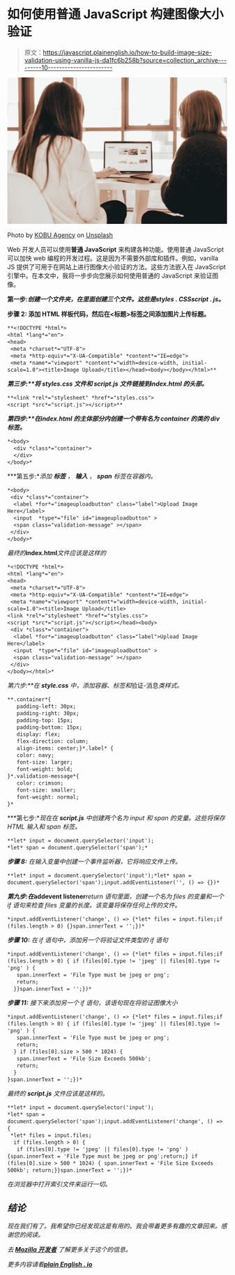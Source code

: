 # 如何使用普通 JavaScript 构建图像大小验证

> 原文：<https://javascript.plainenglish.io/how-to-build-image-size-validation-using-vanilla-js-da1fc6b258b?source=collection_archive---------10----------------------->

![](img/3ab218b2decffeea69358189c2e763b4.png)

Photo by [KOBU Agency](https://unsplash.com/@kobuagency?utm_source=medium&utm_medium=referral) on [Unsplash](https://unsplash.com?utm_source=medium&utm_medium=referral)

Web 开发人员可以使用**普通 JavaScript** 来构建各种功能。使用普通 JavaScript 可以加快 web 编程的开发过程。这是因为不需要外部库和插件。例如，vanilla JS 提供了可用于在网站上进行图像大小验证的方法。这些方法嵌入在 JavaScript 引擎中。在本文中，我将一步步向您展示如何使用普通的 JavaScript 来验证图像。

**第一步:**创建一个文件夹，在里面创建三个文件。这些是****styles . CSS*******script . js****。***

****步骤 2:** 添加 HTML 样板代码，然后在<标题>标签之间添加图片上传标题。**

```
**<!DOCTYPE *html*>
<html *lang*="en">
<head>
 <meta *charset*="UTF-8">
 <meta *http-equiv*="X-UA-Compatible" *content*="IE=edge">
 <meta *name*="viewport" *content*="width=device-width, initial-scale=1.0"><title>Image Upload</title></head><body></body></html>**
```

****第三步:**将 *styles.css* 文件和 *script.js* 文件链接到*index.html 的头部。***

```
**<link *rel*="stylesheet" *href*="styles.css">
<script *src*="script.js"></script>**
```

****第四步:**在*index.html 的主体部分内创建一个带有名为 container 的类的 ***div*** 标签。***

```
*<body>
  <div *class*="container">
  </div>
</body>*
```

***第五步:**添加 ***标签*** ， ***输入*** ， ***span*** 标签在容器内。*

```
*<body>
 <div *class*="container">
  <label *for*="imageuploadbutton" class="label">Upload Image Here</label>
  <input  *type*="file" id="imageuploadbutton" >
  <span class="validation-message" ></span>
 </div>
</body>*
```

*最终的***index.html***文件应该是这样的*

```
*<!DOCTYPE *html*>
<html *lang*="en">
<head>
 <meta *charset*="UTF-8">
 <meta *http-equiv*="X-UA-Compatible" *content*="IE=edge">
 <meta *name*="viewport" *content*="width=device-width, initial-scale=1.0"><title>Image Upload</title>
<link *rel*="stylesheet" *href*="styles.css">
<script *src*="script.js"></script></head><body>
 <div *class*="container">
  <label *for*="imageuploadbutton" class="label">Upload Image Here</label>
  <input  *type*="file" id="imageuploadbutton" >
  <span class="validation-message" ></span>
 </div>
</body></html>*
```

***第六步:**在 ***style.css*** 中，添加*容器*、*标签*和*验证-消息*类样式。*

```
**.container*{
   padding-left: 30px;
   padding-right: 30px;
   padding-top: 15px;
   padding-bottom: 15px;
   display: flex;
   flex-direction: column;
   align-items: center;}*.label* {
   color: navy;
   font-size: larger;
   font-weight: bold;
}*.validation-message*{
   color: crimson;
   font-size: smaller;
   font-weight: normal;
}*
```

***第七步:**现在在 ***script.js*** 中创建两个名为 input 和 span 的变量。这些将保存 HTML 输入和 span 标签。*

```
**let* input = document.querySelector('input');
*let* span = document.querySelector('span');*
```

***步骤 8:** 在输入变量中创建一个事件监听器，它将响应文件上传。*

```
**let* input = document.querySelector('input');*let* span = document.querySelector('span');input.addEventListener('', () => {})*
```

***第九步:**在***addevent listener***return 语句里面，创建一个名为 *files* 的变量和一个 if 语句来检查 *files* 变量的长度。该变量将保存任何上传的文件。*

```
*input.addEventListener('change', () => {*let* files = input.files;if (files.length > 0) {}span.innerText = '';})*
```

***步骤 10:** 在 if 语句中，添加另一个将验证文件类型的 if 语句*

```
*input.addEventListener('change', () => {*let* files = input.files;if (files.length > 0) { if (files[0].type != 'jpeg' || files[0].type != 'png' ) {
   span.innerText = 'File Type must be jpeg or png';
   return;
  }}span.innerText = '';})*
```

***步骤 11:** 接下来添加另一个 if 语句，该语句现在将验证图像大小*

```
*input.addEventListener('change', () => {*let* files = input.files;if (files.length > 0) { if (files[0].type != 'jpeg' || files[0].type != 'png' ) {
   span.innerText = 'File Type must be jpeg or png';
   return;
  } if (files[0].size > 500 * 1024) {
   span.innerText = 'File Size Exceeds 500kb';
   return;
  }
}span.innerText = '';})*
```

*最终的 ***script.js*** 文件应该是这样的。*

```
**let* input = document.querySelector('input');
*let* span = document.querySelector('span');input.addEventListener('change', () => {
 *let* files = input.files;
  if (files.length > 0) {
   if (files[0].type != 'jpeg' || files[0].type != 'png' )            {span.innerText = 'File Type must be jpeg or png';return;} if (files[0].size > 500 * 1024) { span.innerText = 'File Size Exceeds 500kb'; return;}}span.innerText = '';})*
```

*在浏览器中打开索引文件来运行一切。*

## ***结论***

*现在我们有了。我希望你已经发现这是有用的。我会带着更多有趣的文章回来。感谢您的阅读。*

*去 [**Mozilla 开发者**](https://developer.mozilla.org/en-US/docs/Web/API/File/Using_files_from_web_applications) 了解更多关于这个的信息。*

**更多内容请看*[***plain English . io***](http://plainenglish.io/)*